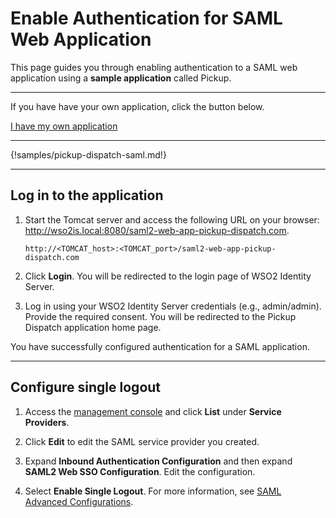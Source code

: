 # Enable Authentication for SAML Web Application

This page guides you through enabling authentication to a SAML web application using a **sample application** called Pickup. 

----
If you have have your own application, click the button below.

<a class="samplebtn_a" href="../../authenticate/regular-webapp-oidc" target="_blank" rel="nofollow noopener">I have my own application</a>

----

{!samples/pickup-dispatch-saml.md!}

----

## Log in to the application

1. Start the Tomcat server and access the following URL on your browser: <http://wso2is.local:8080/saml2-web-app-pickup-dispatch.com>.

	```
	http://<TOMCAT_host>:<TOMCAT_port>/saml2-web-app-pickup-dispatch.com
	```

2. Click **Login**. You will be redirected to the login page of WSO2 Identity Server. 

3. Log in using your WSO2 Identity Server credentials (e.g., admin/admin). Provide the required consent. You will be redirected to the Pickup Dispatch application home page.

You have successfully configured authentication for a SAML application.

----

## Configure single logout

1. Access the [management console]() and click **List** under **Service Providers**. 

2. Click **Edit** to edit the SAML service provider you created.

3. Expand **Inbound Authentication Configuration** and then expand **SAML2 Web SSO Configuration**. Edit the configuration.

4. Select **Enable Single Logout**. For more information, see [SAML Advanced Configurations](../../authenticate/saml-app-config-advanced#enable-single-logout).
